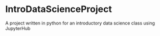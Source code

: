 # IntroDataScienceProject
A project written in python for an introductory data science class using JupyterHub
